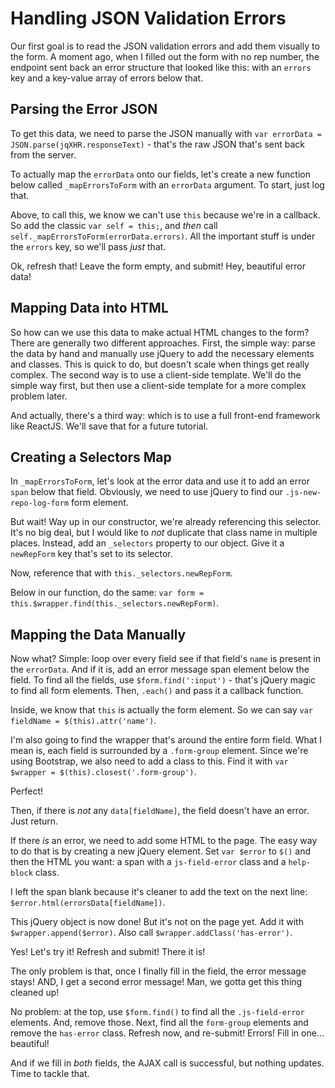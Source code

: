 # Handling JSON Validation Errors

Our first goal is to read the JSON validation errors and add them visually to the
form. A moment ago, when I filled out the form with no rep number, the endpoint sent
back an error structure that looked like this: with an `errors` key and a key-value
array of errors below that.

## Parsing the Error JSON

To get this data, we need to parse the JSON manually with
`var errorData = JSON.parse(jqXHR.responseText)` - that's the raw JSON that's sent
back from the server.

To actually map the `errorData` onto our fields, let's create a new function below
called `_mapErrorsToForm` with an `errorData` argument. To start, just log that.

Above, to call this, we know we can't use `this` because we're in a callback. So
add the classic `var self = this;`, and *then* call `self._mapErrorsToForm(errorData.errors)`.
All the important stuff is under the `errors` key, so we'll pass *just* that.

Ok, refresh that! Leave the form empty, and submit! Hey, beautiful error data!

## Mapping Data into HTML

So how can we use this data to make actual HTML changes to the form? There are generally
two different approaches. First, the simple way: parse the data by hand and manually
use jQuery to add the necessary elements and classes. This is quick to do, but doesn't
scale when things get really complex. The second way is to use a client-side template.
We'll do the simple way first, but then use a client-side template for a more complex
problem later.

And actually, there's a third way: which is to use a full front-end framework like
ReactJS. We'll save that for a future tutorial.

## Creating a Selectors Map

In `_mapErrorsToForm`, let's look at the error data and use it to add an error `span`
below that field. Obviously, we need to use jQuery to find our `.js-new-repo-log-form`
form element.

But wait! Way up in our constructor, we're already referencing this selector. It's
no big deal, but I would like to *not* duplicate that class name in multiple places.
Instead, add an `_selectors` property to our object. Give it a `newRepForm` key that's
set to its selector.

Now, reference that with `this._selectors.newRepForm`.

Below in our function, do the same: `var form = this.$wrapper.find(this._selectors.newRepForm)`.

## Mapping the Data Manually

Now what? Simple: loop over every field see if that field's `name` is present in
the `errorData`. And if it is, add an error message span element below the field.
To find all the fields, use `$form.find(':input')` - that's jQuery magic to find
all form elements. Then, `.each()` and pass it a callback function.

Inside, we know that `this` is actually the form element. So we can say
`var fieldName = $(this).attr('name')`.

I'm also going to find the wrapper that's around the entire form field. What I mean
is, each field is surrounded by a `.form-group` element. Since we're using Bootstrap,
we also need to add a class to this. Find it with `var $wrapper = $(this).closest('.form-group')`.

Perfect!

Then, if there is *not* any `data[fieldName]`, the field doesn't have an error.
Just return.

If there *is* an error, we need to add some HTML to the page. The easy way to do
that is by creating a new jQuery element. Set `var $error` to `$()` and then the
HTML you want: a span with a `js-field-error` class and a `help-block` class.

I left the span blank because it's cleaner to add the text on the next line:
`$error.html(errorsData[fieldName])`.

This jQuery object is now done! But it's not on the page yet. Add it with
`$wrapper.append($error)`. Also call `$wrapper.addClass('has-error')`.

Yes! Let's try it! Refresh and submit! There it is!

The only problem is that, once I finally fill in the field, the error message stays!
AND, I get a second error message! Man, we gotta get this thing cleaned up!

No problem: at the top, use `$form.find()` to find all the `.js-field-error` elements.
And, remove those. Next, find all the `form-group` elements and remove the `has-error`
class. Refresh now, and re-submit! Errors! Fill in one... beautiful!

And if we fill in *both* fields, the AJAX call is successful, but nothing updates.
Time to tackle that.
